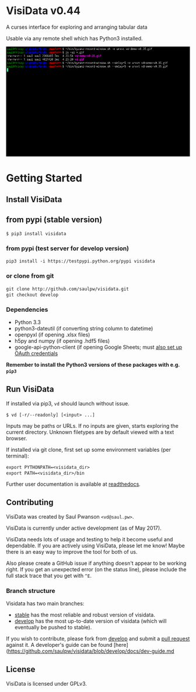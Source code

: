 # VisiData v0.44

A curses interface for exploring and arranging tabular data

Usable via any remote shell which has Python3 installed.

![VisiData silent demo](docs/img/screenshot.gif "VisiData Screenshot")


# Getting Started

## Install VisiData

## from pypi (stable version)

```
$ pip3 install visidata
```

### from pypi (test server for develop version)

```
pip3 install -i https://testpypi.python.org/pypi visidata
```

### or clone from git

```
git clone http://github.com/saulpw/visidata.git
git checkout develop
```
### Dependencies

- Python 3.3
- python3-dateutil (if converting string column to datetime)
- openpyxl (if opening .xlsx files)
- h5py and numpy (if opening .hdf5 files)
- google-api-python-client (if opening Google Sheets; must [also set up OAuth credentials](https://developers.google.com/sheets/quickstart/python )

**Remember to install the Python3 versions of these packages with e.g. `pip3`**

## Run VisiData

If installed via pip3, `vd` should launch without issue.
```
$ vd [-r/--readonly] [<input> ...]
```
Inputs may be paths or URLs.  If no inputs are given, starts exploring the
current directory.  Unknown filetypes are by default viewed with a text
browser. 

If installed via git clone, first set up some environment variables (per terminal):

```
export PYTHONPATH=<visidata_dir>
export PATH=<visidata_dir>/bin
```

Further user documentation is available at [readthedocs](https://visidata.readthedocs.io/en/develop/).

## Contributing

VisiData was created by Saul Pwanson `<vd@saul.pw>`.

VisiData is currently under active development (as of May 2017).

VisiData needs lots of usage and testing to help it become useful and dependable.  If you are actively using VisiData, please let me know!  Maybe there is an easy way to improve the tool for both of us.

Also please create a GitHub issue if anything doesn't appear to be working right.
If you get an unexpected error (on the status line), please include the full stack trace that you get with `^E`.

### Branch structure

Visidata has two main branches:
* [stable](https://github.com/saulpw/visidata/tree/stable) has the most reliable and robust version of visidata.
* [develop](https://github.com/saulpw/visidata/tree/develop) has the most up-to-date version of visidata (which will eventually be pushed to stable).

If you wish to contribute, please fork from [develop](https://github.com/saulpw/visidata/tree/develop) and submit a [pull request](https://github.com/saulpw/visidata/pulls) against it. A developer's guide can be found [here](https://github.com/saulpw/visidata/blob/develop/docs/dev-guide.md

## License

VisiData is licensed under GPLv3.
